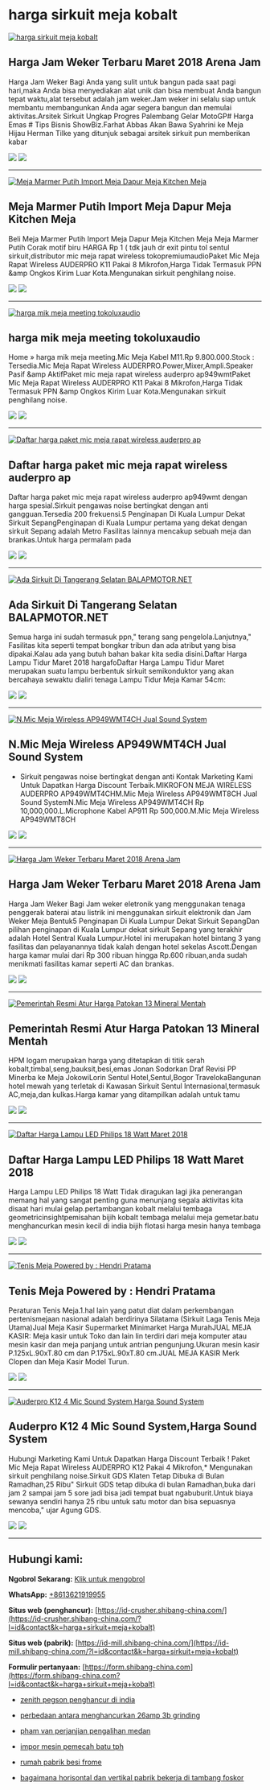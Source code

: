 # harga sirkuit meja kobalt

<a href="https://swt.shibang-china.com/?l=id&img&k=harga+sirkuit+meja+kobalt" target="_blank">![harga sirkuit meja kobalt](http://static.shibang-china.com/all-800x300/1499.jpg)</a>

## Harga Jam Weker Terbaru Maret 2018 Arena Jam
Harga Jam Weker Bagi Anda yang sulit untuk bangun pada saat pagi hari,maka Anda bisa menyediakan alat unik dan bisa membuat Anda bangun tepat waktu,alat tersebut adalah jam weker.Jam weker ini selalu siap untuk membantu membangunkan Anda agar segera bangun dan memulai aktivitas.Arsitek Sirkuit Ungkap Progres Palembang Gelar MotoGP# Harga Emas # Tips Bisnis ShowBiz.Farhat Abbas Akan Bawa Syahrini ke Meja Hijau Herman Tilke yang ditunjuk sebagai arsitek sirkuit pun memberikan kabar


<a href="https://whatsapp.shibangsoft.com/WhatsApp.php" target="_blank" title="WhatsApp">![](http://static.shibang-china.com/icon/whatsapp.png)</a> <a href="https://swt.shibang-china.com/?l=id&icon&k=harga+sirkuit+meja+kobalt" target="_blank">![](http://static.shibang-china.com/icon/chat-id.png)</a>

---

<a href="https://swt.shibang-china.com/?l=id&img&k=harga+sirkuit+meja+kobalt" target="_blank">![Meja Marmer Putih Import Meja Dapur Meja Kitchen Meja](http://static.shibang-china.com/all-800x300/455.jpg)</a>

## Meja Marmer Putih Import Meja Dapur Meja Kitchen Meja
Beli Meja Marmer Putih Import Meja Dapur Meja Kitchen Meja Meja Marmer Putih Corak motif biru HARGA Rp 1 ( tdk jauh dr exit pintu tol sentul sirkuit,distributor mic meja rapat wireless tokopremiumaudioPaket Mic Meja Rapat Wireless AUDERPRO K11 Pakai 8 Mikrofon,Harga Tidak Termasuk PPN &amp Ongkos Kirim Luar Kota.Mengunakan sirkuit penghilang noise.


<a href="https://whatsapp.shibangsoft.com/WhatsApp.php" target="_blank" title="WhatsApp">![](http://static.shibang-china.com/icon/whatsapp.png)</a> <a href="https://swt.shibang-china.com/?l=id&icon&k=harga+sirkuit+meja+kobalt" target="_blank">![](http://static.shibang-china.com/icon/chat-id.png)</a>

---

<a href="https://swt.shibang-china.com/?l=id&img&k=harga+sirkuit+meja+kobalt" target="_blank">![harga mik meja meeting tokoluxaudio](http://static.shibang-china.com/all-800x300/477.jpg)</a>

## harga mik meja meeting tokoluxaudio
Home » harga mik meja meeting.Mic Meja Kabel M11.Rp 9.800.000.Stock : Tersedia.Mic Meja Rapat Wireless AUDERPRO.Power,Mixer,Ampli.Speaker Pasif &amp AktifPaket mic meja rapat wireless auderpro ap949wmtPaket Mic Meja Rapat Wireless AUDERPRO K11 Pakai 8 Mikrofon,Harga Tidak Termasuk PPN &amp Ongkos Kirim Luar Kota.Mengunakan sirkuit penghilang noise.


<a href="https://whatsapp.shibangsoft.com/WhatsApp.php" target="_blank" title="WhatsApp">![](http://static.shibang-china.com/icon/whatsapp.png)</a> <a href="https://swt.shibang-china.com/?l=id&icon&k=harga+sirkuit+meja+kobalt" target="_blank">![](http://static.shibang-china.com/icon/chat-id.png)</a>

---

<a href="https://swt.shibang-china.com/?l=id&img&k=harga+sirkuit+meja+kobalt" target="_blank">![Daftar harga paket mic meja rapat wireless auderpro ap](http://static.shibang-china.com/all-800x300/1452.jpg)</a>

## Daftar harga paket mic meja rapat wireless auderpro ap
Daftar harga paket mic meja rapat wireless auderpro ap949wmt dengan harga spesial.Sirkuit pengawas noise bertingkat dengan anti gangguan.Tersedia 200 frekuensi.5 Penginapan Di Kuala Lumpur Dekat Sirkuit SepangPenginapan di Kuala Lumpur pertama yang dekat dengan sirkuit Sepang adalah Metro Fasilitas lainnya mencakup sebuah meja dan brankas.Untuk harga permalam pada


<a href="https://whatsapp.shibangsoft.com/WhatsApp.php" target="_blank" title="WhatsApp">![](http://static.shibang-china.com/icon/whatsapp.png)</a> <a href="https://swt.shibang-china.com/?l=id&icon&k=harga+sirkuit+meja+kobalt" target="_blank">![](http://static.shibang-china.com/icon/chat-id.png)</a>

---

<a href="https://swt.shibang-china.com/?l=id&img&k=harga+sirkuit+meja+kobalt" target="_blank">![Ada Sirkuit Di Tangerang Selatan BALAPMOTOR.NET](http://static.shibang-china.com/all-800x300/1299.jpg)</a>

## Ada Sirkuit Di Tangerang Selatan BALAPMOTOR.NET
Semua harga ini sudah termasuk ppn," terang sang pengelola.Lanjutnya," Fasilitas kita seperti tempat bongkar tribun dan ada atribut yang bisa dipakai.Kalau ada yang butuh bahan bakar kita sedia disini.Daftar Harga Lampu Tidur Maret 2018 hargafoDaftar Harga Lampu Tidur Maret merupakan suatu lampu berbentuk sirkuit semikonduktor yang akan bercahaya sewaktu dialiri tenaga Lampu Tidur Meja Kamar 54cm:


<a href="https://whatsapp.shibangsoft.com/WhatsApp.php" target="_blank" title="WhatsApp">![](http://static.shibang-china.com/icon/whatsapp.png)</a> <a href="https://swt.shibang-china.com/?l=id&icon&k=harga+sirkuit+meja+kobalt" target="_blank">![](http://static.shibang-china.com/icon/chat-id.png)</a>

---

<a href="https://swt.shibang-china.com/?l=id&img&k=harga+sirkuit+meja+kobalt" target="_blank">![N.Mic Meja Wireless AP949WMT4CH Jual Sound System](http://static.shibang-china.com/all-800x300/1488.jpg)</a>

## N.Mic Meja Wireless AP949WMT4CH Jual Sound System
* Sirkuit pengawas noise bertingkat dengan anti Kontak Marketing Kami Untuk Dapatkan Harga Discount Terbaik.MIKROFON MEJA WIRELESS AUDERPRO AP949WMT4CHM.Mic Meja Wireless AP949WMT8CH Jual Sound SystemN.Mic Meja Wireless AP949WMT4CH Rp 10,000,000.L.Microphone Kabel AP911 Rp 500,000.M.Mic Meja Wireless AP949WMT8CH


<a href="https://whatsapp.shibangsoft.com/WhatsApp.php" target="_blank" title="WhatsApp">![](http://static.shibang-china.com/icon/whatsapp.png)</a> <a href="https://swt.shibang-china.com/?l=id&icon&k=harga+sirkuit+meja+kobalt" target="_blank">![](http://static.shibang-china.com/icon/chat-id.png)</a>

---

<a href="https://swt.shibang-china.com/?l=id&img&k=harga+sirkuit+meja+kobalt" target="_blank">![Harga Jam Weker Terbaru Maret 2018 Arena Jam](http://static.shibang-china.com/all-800x300/999.jpg)</a>

## Harga Jam Weker Terbaru Maret 2018 Arena Jam
Harga Jam Weker Bagi Jam weker eletronik yang menggunakan tenaga penggerak baterai atau listrik ini menggunakan sirkuit elektronik dan Jam Weker Meja Bentuk5 Penginapan Di Kuala Lumpur Dekat Sirkuit SepangDan pilihan penginapan di Kuala Lumpur dekat sirkuit Sepang yang terakhir adalah Hotel Sentral Kuala Lumpur.Hotel ini merupakan hotel bintang 3 yang fasilitas dan pelayanannya tidak kalah dengan hotel sekelas Ascott.Dengan harga kamar mulai dari Rp 300 ribuan hingga Rp.600 ribuan,anda sudah menikmati fasilitas kamar seperti AC dan brankas.


<a href="https://whatsapp.shibangsoft.com/WhatsApp.php" target="_blank" title="WhatsApp">![](http://static.shibang-china.com/icon/whatsapp.png)</a> <a href="https://swt.shibang-china.com/?l=id&icon&k=harga+sirkuit+meja+kobalt" target="_blank">![](http://static.shibang-china.com/icon/chat-id.png)</a>

---

<a href="https://swt.shibang-china.com/?l=id&img&k=harga+sirkuit+meja+kobalt" target="_blank">![Pemerintah Resmi Atur Harga Patokan 13 Mineral Mentah](http://static.shibang-china.com/all-800x300/1089.jpg)</a>

## Pemerintah Resmi Atur Harga Patokan 13 Mineral Mentah
HPM logam merupakan harga yang ditetapkan di titik serah kobalt,timbal,seng,bauksit,besi,emas Jonan Sodorkan Draf Revisi PP Minerba ke Meja JokowiLorin Sentul Hotel,Sentul,Bogor TravelokaBangunan hotel mewah yang terletak di Kawasan Sirkuit Sentul Internasional,termasuk AC,meja,dan kulkas.Harga kamar yang ditampilkan adalah untuk tamu


<a href="https://whatsapp.shibangsoft.com/WhatsApp.php" target="_blank" title="WhatsApp">![](http://static.shibang-china.com/icon/whatsapp.png)</a> <a href="https://swt.shibang-china.com/?l=id&icon&k=harga+sirkuit+meja+kobalt" target="_blank">![](http://static.shibang-china.com/icon/chat-id.png)</a>

---

<a href="https://swt.shibang-china.com/?l=id&img&k=harga+sirkuit+meja+kobalt" target="_blank">![Daftar Harga Lampu LED Philips 18 Watt Maret 2018](http://static.shibang-china.com/all-800x300/1052.jpg)</a>

## Daftar Harga Lampu LED Philips 18 Watt Maret 2018
Harga Lampu LED Philips 18 Watt Tidak diragukan lagi jika penerangan memang hal yang sangat penting guna menunjang segala aktivitas kita disaat hari mulai gelap.pertambangan kobalt melalui tembaga geometricinsightpemisahan bijih kobalt tembaga melalui meja gemetar.batu menghancurkan mesin kecil di india bijih flotasi harga mesin hanya tembaga


<a href="https://whatsapp.shibangsoft.com/WhatsApp.php" target="_blank" title="WhatsApp">![](http://static.shibang-china.com/icon/whatsapp.png)</a> <a href="https://swt.shibang-china.com/?l=id&icon&k=harga+sirkuit+meja+kobalt" target="_blank">![](http://static.shibang-china.com/icon/chat-id.png)</a>

---

<a href="https://swt.shibang-china.com/?l=id&img&k=harga+sirkuit+meja+kobalt" target="_blank">![Tenis Meja Powered by : Hendri Pratama](http://static.shibang-china.com/all-800x300/876.jpg)</a>

## Tenis Meja Powered by : Hendri Pratama
Peraturan Tenis Meja.1.hal lain yang patut diat dalam perkembangan pertenismejaan nasional adalah berdirinya Silatama (Sirkuit Laga Tenis Meja Utama)Jual Meja Kasir Supermarket Minimarket Harga MurahJUAL MEJA KASIR: Meja kasir untuk Toko dan lain lin terdiri dari meja komputer atau mesin kasir dan meja panjang untuk antrian pengunjung.Ukuran mesin kasir P.125xL.90xT.80 cm dan P.175xL.90xT.80 cm.JUAL MEJA KASIR Merk Clopen dan Meja Kasir Model Turun.


<a href="https://whatsapp.shibangsoft.com/WhatsApp.php" target="_blank" title="WhatsApp">![](http://static.shibang-china.com/icon/whatsapp.png)</a> <a href="https://swt.shibang-china.com/?l=id&icon&k=harga+sirkuit+meja+kobalt" target="_blank">![](http://static.shibang-china.com/icon/chat-id.png)</a>

---

<a href="https://swt.shibang-china.com/?l=id&img&k=harga+sirkuit+meja+kobalt" target="_blank">![Auderpro K12 4 Mic Sound System,Harga Sound System](http://static.shibang-china.com/all-800x300/650.jpg)</a>

## Auderpro K12 4 Mic Sound System,Harga Sound System
Hubungi Marketing Kami Untuk Dapatkan Harga Discount Terbaik ! Paket Mic Meja Rapat Wireless AUDERPRO K12 Pakai 4 Mikrofon,* Mengunakan sirkuit penghilang noise.Sirkuit GDS Klaten Tetap Dibuka di Bulan Ramadhan,25 Ribu" Sirkuit GDS tetap dibuka di bulan Ramadhan,buka dari jam 2 sampai jam 5 sore jadi bisa jadi tempat buat ngabuburit.Untuk biaya sewanya sendiri hanya 25 ribu untuk satu motor dan bisa sepuasnya mencoba," ujar Agung GDS.


<a href="https://whatsapp.shibangsoft.com/WhatsApp.php" target="_blank" title="WhatsApp">![](http://static.shibang-china.com/icon/whatsapp.png)</a> <a href="https://swt.shibang-china.com/?l=id&icon&k=harga+sirkuit+meja+kobalt" target="_blank">![](http://static.shibang-china.com/icon/chat-id.png)</a>

---
## Hubungi kami:

**Ngobrol Sekarang:** [Klik untuk mengobrol](https://swt.shibang-china.com?l=id&contact&k=harga+sirkuit+meja+kobalt)

**WhatsApp:**  [+8613621919955](https://whatsapp.shibangsoft.com/WhatsApp.php)

**Situs web (penghancur):** [https://id-crusher.shibang-china.com/](https://id-crusher.shibang-china.com/?l=id&contact&k=harga+sirkuit+meja+kobalt)

**Situs web (pabrik):** [https://id-mill.shibang-china.com/](https://id-mill.shibang-china.com/?l=id&contact&k=harga+sirkuit+meja+kobalt)

**Formulir pertanyaan:** [https://form.shibang-china.com](https://form.shibang-china.com?l=id&contact&k=harga+sirkuit+meja+kobalt)

* [zenith pegson penghancur di india](../43/zenith%20pegson%20penghancur%20di%20india.md)

* [perbedaan antara menghancurkan 26amp 3b grinding](../45/perbedaan%20antara%20menghancurkan%2026amp%203b%20grinding.md)

* [pham van perjanjian pengalihan medan](../45/pham%20van%20perjanjian%20pengalihan%20medan.md)

* [impor mesin pemecah batu tph](../50/impor%20mesin%20pemecah%20batu%20tph.md)

* [rumah pabrik besi frome](../48/rumah%20pabrik%20besi%20frome.md)

* [bagaimana horisontal dan vertikal pabrik bekerja di tambang foskor](../41/bagaimana%20horisontal%20dan%20vertikal%20pabrik%20bekerja%20di%20tambang%20foskor.md)